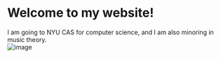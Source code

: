# Welcome to my website!
I am going to NYU CAS for computer science, and I am also minoring in music theory.  
![image](https://user-images.githubusercontent.com/65680400/84556472-f58cdf00-acf0-11ea-8280-c936adee18b6.png)
